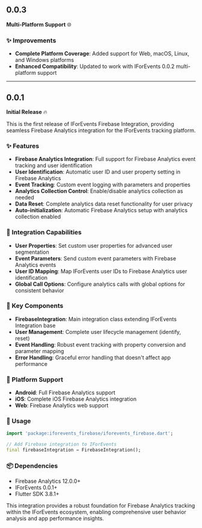 ## 0.0.3

**Multi-Platform Support** 🌐

### ✨ Improvements

* **Complete Platform Coverage**: Added support for Web, macOS, Linux, and Windows platforms
* **Enhanced Compatibility**: Updated to work with IForEvents 0.0.2 multi-platform support

---

## 0.0.1

**Initial Release** 🔥

This is the first release of IForEvents Firebase Integration, providing seamless Firebase Analytics integration for the IForEvents tracking platform.

### ✨ Features

* **Firebase Analytics Integration**: Full support for Firebase Analytics event tracking and user identification
* **User Identification**: Automatic user ID and user property setting in Firebase Analytics
* **Event Tracking**: Custom event logging with parameters and properties
* **Analytics Collection Control**: Enable/disable analytics collection as needed
* **Data Reset**: Complete analytics data reset functionality for user privacy
* **Auto-initialization**: Automatic Firebase Analytics setup with analytics collection enabled

### 🔌 Integration Capabilities

* **User Properties**: Set custom user properties for advanced user segmentation
* **Event Parameters**: Send custom event parameters with Firebase Analytics events
* **User ID Mapping**: Map IForEvents user IDs to Firebase Analytics user identification
* **Global Call Options**: Configure analytics calls with global options for consistent behavior

### 🚀 Key Components

* **FirebaseIntegration**: Main integration class extending IForEvents Integration base
* **User Management**: Complete user lifecycle management (identify, reset)
* **Event Handling**: Robust event tracking with property conversion and parameter mapping
* **Error Handling**: Graceful error handling that doesn't affect app performance

### 📱 Platform Support

* **Android**: Full Firebase Analytics support
* **iOS**: Complete iOS Firebase Analytics integration
* **Web**: Firebase Analytics web support

### 🔧 Usage

```dart
import 'package:iforevents_firebase/iforevents_firebase.dart';

// Add Firebase integration to IForEvents
final firebaseIntegration = FirebaseIntegration();
```

### 📦 Dependencies

* Firebase Analytics 12.0.0+
* IForEvents 0.0.1+
* Flutter SDK 3.8.1+

This integration provides a robust foundation for Firebase Analytics tracking within the IForEvents ecosystem, enabling comprehensive user behavior analysis and app performance insights.
